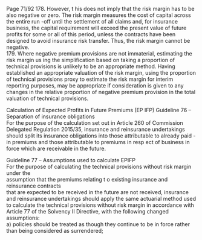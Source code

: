  
Page 71/92 
178. However, t his does not imply that the risk margin has to be also negative or zero. The risk 
margin measures the cost of capital across the entire run -off until the settlement of all 
claims and, for insurance business, the capital requirement will exceed the present value of 
future profits for some or all of this period, unless the contracts have been designed to avoid insurance risk transfer. Thus, the risk margin cannot be negative.  
179. Where negative premium provisions are not immaterial, estimating the risk margin us ing 
the simplification based on taking a proportion of technical provisions is unlikely to be an appropriate method. Having established an appropriate valuation of the risk margin, using the proportion of technical provisions proxy to estimate the risk margin for interim reporting purposes, may be appropriate if consideration is given to any changes in the 
relative proportion of negative premium provision in the total valuation of technical 
provisions. 
 
Calculation of Expected Profits in Future Premiums (EP IFP) 
Guideline 76 – Separation of insurance obligations  
For the purpose of  the calculation set out in Article 260 of Commission Delegated Regulation 
2015/35, insurance and reinsurance undertakings should split its insurance obligations into 
those attributable to already paid -in premiums and those attributable to premiums in resp ect 
of business in force which are receivable in the future.  
 
Guideline 77 – Assumptions used to calculate EPIFP   
For  the  purpose  of  calculating  the  technical  provisions  without  risk  margin under  the  
assumption  that  the  premiums  relating  t o  existing  insurance  and reinsurance  contracts  
that  are  expected  to  be received  in  the  future  are  not received,  insurance and reinsurance 
undertakings  should  apply  the  same  actuarial  method  used  to calculate the technical 
provisions without risk margin in accordance with Article 77 of the Solvency II Directive, with 
the following changed assumptions:  
a) policies should be treated as though they continue to be in force rather than being 
considered as surrendered;  